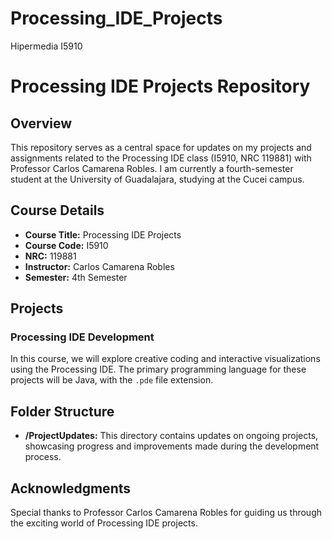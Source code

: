 # Processing_IDE_Projects
Hipermedia I5910
# Processing IDE Projects Repository

## Overview

This repository serves as a central space for updates on my projects and assignments related to the Processing IDE class (I5910, NRC 119881) with Professor Carlos Camarena Robles. I am currently a fourth-semester student at the University of Guadalajara, studying at the Cucei campus.

## Course Details

- **Course Title:** Processing IDE Projects
- **Course Code:** I5910
- **NRC:** 119881
- **Instructor:** Carlos Camarena Robles
- **Semester:** 4th Semester

## Projects

### Processing IDE Development

In this course, we will explore creative coding and interactive visualizations using the Processing IDE. The primary programming language for these projects will be Java, with the `.pde` file extension.

## Folder Structure

- **/ProjectUpdates:** This directory contains updates on ongoing projects, showcasing progress and improvements made during the development process.

## Acknowledgments

Special thanks to Professor Carlos Camarena Robles for guiding us through the exciting world of Processing IDE projects.
